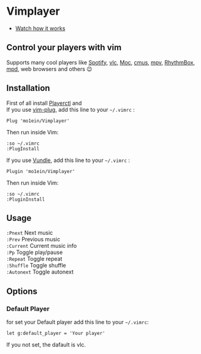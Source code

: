 # Vimplayer
- [Watch how it works](https://youtu.be/jPfP5h8UKxA)
## Control your players with vim
Supports many cool players like [Spotify](https://www.spotify.com/us/), [vlc](https://www.videolan.org/vlc/index.html), [Moc](https://github.com/jonsafari/mocp), [cmus](https://github.com/cmus/cmus), [mpv](https://mpv.io/), [RhythmBox](https://github.com/GNOME/rhythmbox), [mpd](https://www.musicpd.org/), web browsers and others :wink:

## Installation
First of all install [Playerctl](https://github.com/altdesktop/playerctl) and <br>
If you use [vim-plug](https://github.com/junegunn/vim-plug), add this line to your ```~/.vimrc``` :
```
Plug 'mo1ein/Vimplayer'
```
Then run inside Vim:
```
:so ~/.vimrc
:PlugInstall
```
If you use [Vundle](https://github.com/VundleVim/Vundle.vim), add this line to your ```~/.vimrc``` :
```
Plugin 'mo1ein/Vimplayer'
```
Then run inside Vim:
```
:so ~/.vimrc
:PluginInstall
```
## Usage
```:Pnext```      Next music               <br>
```:Prev```       Previous music           <br>
```:Current```    Current music info       <br>
```:Pp```         Toggle  play/pause       <br>
```:Repeat```     Toggle repeat            <br>
```:Shuffle```    Toggle shuffle           <br>
```:Autonext```   Toggle autonext          <br>
## Options
### Default Player
for set your Default player add this line to your `~/.vimrc`:
```
let g:default_player = 'Your player'
```
If you not set, the dafault is vlc.
